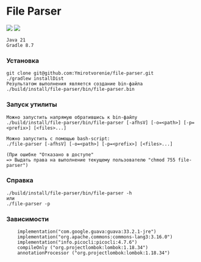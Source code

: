# **File Parser**

<a href="https://codeclimate.com/github/Ymirotvorenie/file-parser/maintainability"><img src="https://api.codeclimate.com/v1/badges/4e39f22ac36165da3cf2/maintainability" /></a>
<a href="https://codeclimate.com/github/Ymirotvorenie/file-parser/test_coverage"><img src="https://api.codeclimate.com/v1/badges/4e39f22ac36165da3cf2/test_coverage" /></a>

```
Java 21
Gradle 8.7
```


### **Установка**
```
git clone git@github.com:Ymirotvorenie/file-parser.git
./gradlew installDist 
Результатом выполнения является создание bin-файла ./build/install/file-parser/bin/file-parser.bin
```

### **Запуск утилиты**
```
Можно запустить напрямую обратившись к bin-файлу
./build/install/file-parser/bin/file-parser [-afhsV] [-o=<path>] [-p=<prefix>] [<files>...]

Можно запустить с помощью bash-script:
./file-parser [-afhsV] [-o=<path>] [-p=<prefix>] [<files>...]

(При ошибке "Отказано в доступе" 
=> Выдать права на выполнение текущему пользователю "chmod 755 file-parser")
```

### **Справка**
```
./build/install/file-parser/bin/file-parser -h
или
./file-parser -р
```

### **Зависимости**
```
    implementation("com.google.guava:guava:33.2.1-jre")
    implementation("org.apache.commons:commons-lang3:3.16.0")
    implementation("info.picocli:picocli:4.7.6")
    compileOnly ("org.projectlombok:lombok:1.18.34")
    annotationProcessor ("org.projectlombok:lombok:1.18.34")
```

